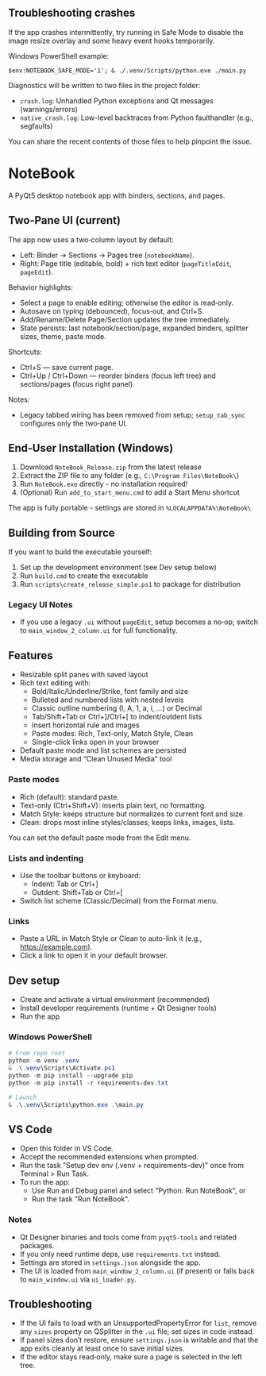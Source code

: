Troubleshooting crashes
-----------------------

If the app crashes intermittently, try running in Safe Mode to disable the image resize overlay and some heavy event hooks temporarily.

Windows PowerShell example:

```
$env:NOTEBOOK_SAFE_MODE='1'; & ./.venv/Scripts/python.exe ./main.py
```

Diagnostics will be written to two files in the project folder:

- `crash.log`: Unhandled Python exceptions and Qt messages (warnings/errors)
- `native_crash.log`: Low-level backtraces from Python faulthandler (e.g., segfaults)

You can share the recent contents of those files to help pinpoint the issue.

# NoteBook

A PyQt5 desktop notebook app with binders, sections, and pages.

## Two‑Pane UI (current)

The app now uses a two‑column layout by default:
- Left: Binder → Sections → Pages tree (`notebookName`).
- Right: Page title (editable, bold) + rich text editor (`pageTitleEdit`, `pageEdit`).

Behavior highlights:
- Select a page to enable editing; otherwise the editor is read‑only.
- Autosave on typing (debounced), focus‑out, and Ctrl+S.
- Add/Rename/Delete Page/Section updates the tree immediately.
- State persists: last notebook/section/page, expanded binders, splitter sizes, theme, paste mode.

Shortcuts:
- Ctrl+S — save current page.
- Ctrl+Up / Ctrl+Down — reorder binders (focus left tree) and sections/pages (focus right panel).

Notes:
- Legacy tabbed wiring has been removed from setup; `setup_tab_sync` configures only the two‑pane UI.
## End‑User Installation (Windows)

1. Download `NoteBook_Release.zip` from the latest release
2. Extract the ZIP file to any folder (e.g., `C:\Program Files\NoteBook\`)
3. Run `NoteBook.exe` directly - no installation required!
4. (Optional) Run `add_to_start_menu.cmd` to add a Start Menu shortcut

The app is fully portable - settings are stored in `%LOCALAPPDATA%\NoteBook\`

## Building from Source

If you want to build the executable yourself:

1. Set up the development environment (see Dev setup below)
2. Run `build.cmd` to create the executable
3. Run `scripts\create_release_simple.ps1` to package for distribution

### Legacy UI Notes
- If you use a legacy `.ui` without `pageEdit`, setup becomes a no‑op; switch to `main_window_2_column.ui` for full functionality.

## Features

- Resizable split panes with saved layout
- Rich text editing with:
	- Bold/Italic/Underline/Strike, font family and size
	- Bulleted and numbered lists with nested levels
	- Classic outline numbering (I, A, 1, a, i, …) or Decimal
	- Tab/Shift+Tab or Ctrl+]/Ctrl+[ to indent/outdent lists
	- Insert horizontal rule and images
	- Paste modes: Rich, Text-only, Match Style, Clean
	- Single-click links open in your browser
- Default paste mode and list schemes are persisted
- Media storage and “Clean Unused Media” tool

### Paste modes
- Rich (default): standard paste.
- Text-only (Ctrl+Shift+V): inserts plain text, no formatting.
- Match Style: keeps structure but normalizes to current font and size.
- Clean: drops most inline styles/classes; keeps links, images, lists.

You can set the default paste mode from the Edit menu.

### Lists and indenting
- Use the toolbar buttons or keyboard:
	- Indent: Tab or Ctrl+]
	- Outdent: Shift+Tab or Ctrl+[
- Switch list scheme (Classic/Decimal) from the Format menu.

### Links
- Paste a URL in Match Style or Clean to auto-link it (e.g., https://example.com).
- Click a link to open it in your default browser.

## Dev setup

- Create and activate a virtual environment (recommended)
- Install developer requirements (runtime + Qt Designer tools)
- Run the app

### Windows PowerShell

```powershell
# From repo root
python -m venv .venv
& .\.venv\Scripts\Activate.ps1
python -m pip install --upgrade pip
python -m pip install -r requirements-dev.txt

# Launch
& .\.venv\Scripts\python.exe .\main.py
```

## VS Code

- Open this folder in VS Code.
- Accept the recommended extensions when prompted.
- Run the task "Setup dev env (.venv + requirements-dev)" once from Terminal > Run Task.
- To run the app:
	- Use Run and Debug panel and select "Python: Run NoteBook", or
	- Run the task "Run NoteBook".

### Notes
- Qt Designer binaries and tools come from `pyqt5-tools` and related packages.
- If you only need runtime deps, use `requirements.txt` instead.
- Settings are stored in `settings.json` alongside the app.
- The UI is loaded from `main_window_2_column.ui` (if present) or falls back to `main_window.ui` via `ui_loader.py`.

## Troubleshooting
- If the UI fails to load with an UnsupportedPropertyError for `list`, remove any `sizes` property on QSplitter in the `.ui` file; set sizes in code instead.
- If panel sizes don’t restore, ensure `settings.json` is writable and that the app exits cleanly at least once to save initial sizes.
 - If the editor stays read‑only, make sure a page is selected in the left tree.
